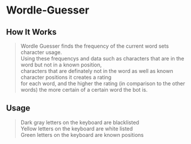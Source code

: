 # Wordle-Guesser
## How It Works
>Wordle Guesser finds the frequency of the current word sets character usage.\
>Using these frequencys and data such as characters that are in the word but not in a known position,\
>characters that are definately not in the word as well as known character positions it creates a rating\
>for each word, and the higher the rating (in comparison to the other words) the more certain of a certain word the bot is.

## Usage
>Dark gray letters on the keyboard are blacklisted\
>Yellow letters on the keyboard are white listed\
>Green letters on the keyboard are known positions

##
